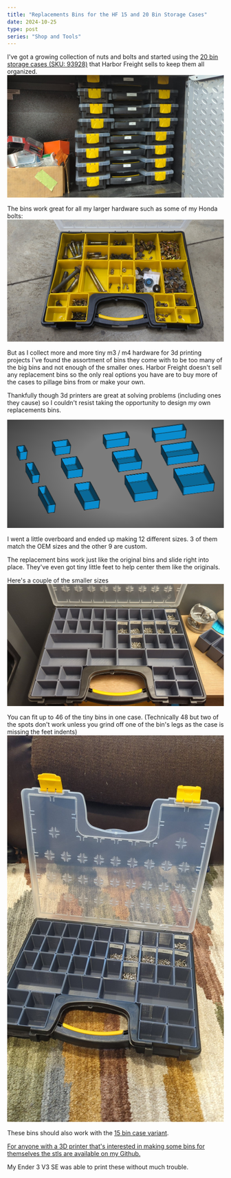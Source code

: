 ```yaml
---
title: "Replacements Bins for the HF 15 and 20 Bin Storage Cases"
date: 2024-10-25
type: post
series: "Shop and Tools"
---
```


I've got a growing collection of nuts and bolts and started using the [20 bin storage cases (SKU: 93928)](https://www.harborfreight.com/20-bin-medium-portable-parts-storage-case-93928.html) that Harbor Freight sells to keep them all organized.
![](./images/stack.jpg)

The bins work great for all my larger hardware such as some of my Honda bolts:
![](./images/honda-bolts.jpg)

But as I collect more and more tiny m3 / m4 hardware for 3d printing projects I've found the assortment of bins they come with to be too many of the big bins and not enough of the smaller ones. Harbor Freight doesn't sell any replacement bins so the only real options you have are to buy more of the cases to pillage bins from or make your own.

Thankfully though 3d printers are great at solving problems (including ones they cause) so I couldn't resist taking the opportunity to design my own replacements bins.

![](./images/render.png)

I went a little overboard and ended up making 12 different sizes. 3 of them match the OEM sizes and the other 9 are custom.

The replacement bins work just like the original bins and slide right into place. They've even got tiny little feet to help center them like the originals.

Here's a couple of the smaller sizes
![](./images/1.jpg)

You can fit up to 46 of the tiny bins in one case. (Technically 48 but two of the spots don't work unless you grind off one of the bin's legs as the case is missing the feet indents)
![](./images/2.jpg)

These bins should also work with the [15 bin case variant](https://www.harborfreight.com/15-bin-small-portable-parts-storage-case-64811.html).

[For anyone with a 3D printer that's interested in making some bins for themselves the stls are available on my Github.](https://github.com/EddieAbbondanzio/3d-prints/tree/main/hf-15-20-bin-storage-case-replacement-bins)

My Ender 3 V3 SE was able to print these without much trouble.
